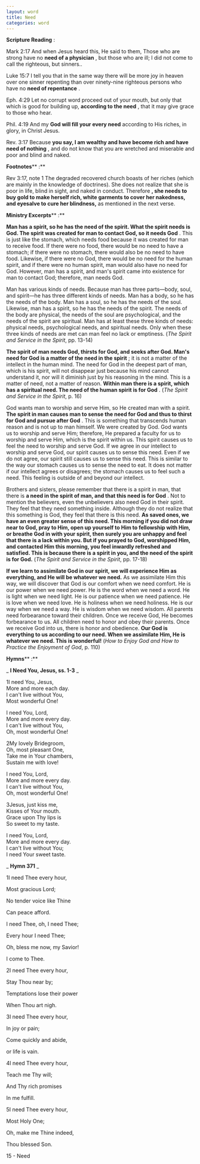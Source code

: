 ```yaml
---
layout: word
title: Need
categories: word
---
```


**Scripture Reading** :

Mark 2:17 And when Jesus heard this, He said to them, Those who are strong have no **need of a physician** , but those who are ill; I did not come to call the righteous, but sinners..

Luke 15:7 I tell you that in the same way there will be more joy in heaven over one sinner repenting than over ninety-nine righteous persons who have no **need of repentance** .

Eph. 4:29 Let no corrupt word proceed out of your mouth, but only that which is good for building up, **according to the need** , that it may give grace to those who hear.

Phil. 4:19 And my **God will fill your every need** according to His riches, in glory, in Christ Jesus.

Rev. 3:17 Because **you say, I am wealthy and have become rich and have need of nothing** , and do not know that you are wretched and miserable and poor and blind and naked.

**Footnotes**** :**

Rev 3:17, note 1 The degraded recovered church boasts of her riches (which are mainly in the knowledge of doctrines). She does not realize that she is poor in life, blind in sight, and naked in conduct. Therefore **, she needs to buy gold to make herself rich, white garments to cover her nakedness, and eyesalve to cure her blindness,** as mentioned in the next verse.

**Ministry Excerpts**** :**

**Man has a spirit, so he has the need of the spirit. What the spirit needs is God. The spirit was created for man to contact God, so it needs God** . This is just like the stomach, which needs food because it was created for man to receive food. If there were no food, there would be no need to have a stomach; if there were no stomach, there would also be no need to have food. Likewise, if there were no God, there would be no need for the human spirit, and if there were no human spirit, man would also have no need for God. However, man has a spirit, and man's spirit came into existence for man to contact God; therefore, man needs God.

Man has various kinds of needs. Because man has three parts—body, soul, and spirit—he has three different kinds of needs. Man has a body, so he has the needs of the body. Man has a soul, so he has the needs of the soul. Likewise, man has a spirit, so he has the needs of the spirit. The needs of the body are physical, the needs of the soul are psychological, and the needs of the spirit are spiritual. Man has at least these three kinds of needs: physical needs, psychological needs, and spiritual needs. Only when these three kinds of needs are met can man feel no lack or emptiness. (_The Spirit and Service in the Spirit_, pp. 13-14)

**The spirit of man needs God, thirsts for God, and seeks after God. Man's need for God is a matter of the need in the spirit** ; it is not a matter of the intellect in the human mind. The need for God in the deepest part of man, which is his spirit, will not disappear just because his mind cannot understand it, nor will it diminish just by his reasoning in the mind. This is a matter of need, not a matter of reason. **Within man there is a spirit, which has a spiritual need. The need of the human spirit is for God** . (_The Spirit and Service in the Spirit_, p. 16)

God wants man to worship and serve Him, so He created man with a spirit. **The spirit in man causes man to sense the need for God and thus to thirst for God and pursue after God** . This is something that transcends human reason and is not up to man himself. We were created by God. God wants us to worship and serve Him; therefore, He prepared a faculty for us to worship and serve Him, which is the spirit within us. This spirit causes us to feel the need to worship and serve God. If we agree in our intellect to worship and serve God, our spirit causes us to sense this need. Even if we do not agree, our spirit still causes us to sense this need. This is similar to the way our stomach causes us to sense the need to eat. It does not matter if our intellect agrees or disagrees; the stomach causes us to feel such a need. This feeling is outside of and beyond our intellect.

Brothers and sisters, please remember that there is a spirit in man, that there is **a need in the spirit of man, and that this need is for God** . Not to mention the believers, even the unbelievers also need God in their spirit. They feel that they need something inside. Although they do not realize that this something is God, they feel that there is this need. **As saved ones, we have an even greater sense of this need. This morning if you did not draw near to God, pray to Him, open up yourself to Him to fellowship with Him, or breathe God in with your spirit, then surely you are unhappy and feel that there is a lack within you. But if you prayed to God, worshipped Him, and contacted Him this morning, you feel inwardly refreshed and satisfied. This is because there is a spirit in you, and the need of the spirit is for God.** (_The Spirit and Service in the Spirit_, pp. 17-18)

**If we learn to assimilate God in our spirit, we will experience Him as everything, and He will be whatever we need.** As we assimilate Him this way, we will discover that God is our comfort when we need comfort. He is our power when we need power. He is the word when we need a word. He is light when we need light. He is our patience when we need patience. He is love when we need love. He is holiness when we need holiness. He is our way when we need a way. He is wisdom when we need wisdom. All parents need forbearance toward their children. Once we receive God, He becomes forbearance to us. All children need to honor and obey their parents. Once we receive God into us, there is honor and obedience. **Our God is everything to us according to our need. When we assimilate Him, He is whatever we need. This is wonderful!** (_How to Enjoy God and How to Practice the Enjoyment of God_, p. 110)

**Hymns**** :**

_ **I Need You, Jesus, ss. 1-3** _

1I need You, Jesus,  
More and more each day.  
I can't live without You,  
Most wonderful One!

I need You, Lord,  
More and more every day.  
I can't live without You,  
Oh, most wonderful One!

2My lovely Bridegroom,  
Oh, most pleasant One,  
Take me in Your chambers,  
Sustain me with love!

I need You, Lord,  
More and more every day.  
I can't live without You,  
Oh, most wonderful One!

3Jesus, just kiss me,  
Kisses of Your mouth.  
Grace upon Thy lips is  
So sweet to my taste.

I need You, Lord,  
More and more every day.  
I can't live without You;  
I need Your sweet taste.

_ **Hymn 371** _

1I need Thee every hour,

Most gracious Lord;

No tender voice like Thine

Can peace afford.

I need Thee, oh, I need Thee;

Every hour I need Thee;

Oh, bless me now, my Savior!

I come to Thee.

2I need Thee every hour,

Stay Thou near by;

Temptations lose their power

When Thou art nigh.

3I need Thee every hour,

In joy or pain;

Come quickly and abide,

or life is vain.

4I need Thee every hour,

Teach me Thy will;

And Thy rich promises

In me fulfill.

5I need Thee every hour,

Most Holy One;

Oh, make me Thine indeed,

Thou blessed Son.

15 - Need
